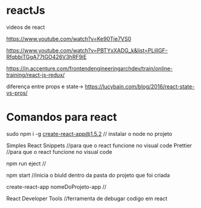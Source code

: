 # reactJs

videos de react

https://www.youtube.com/watch?v=Ke90Tje7VS0

https://www.youtube.com/watch?v=PBTYxXADG_k&list=PLillGF-RfqbbiTGgA77tGO426V3hRF9iE

https://in.accenture.com/frontendengineeringarchdev/train/online-training/react-js-redux/

diferença entre props e state-> https://lucybain.com/blog/2016/react-state-vs-pros/

# Comandos para react

sudo npm i -g create-react-app@1.5.2 // instalar o node no projeto

Simples React Snippets //para que o react funcione no visual code
Prettier               //para que o react funcione no visual code

npm run eject //

npm start //inicia o biuld dentro da pasta do projeto que foi criada


create-react-app nomeDoProjeto-app //


React Developer Tools //ferramenta de debugar codigo em react
